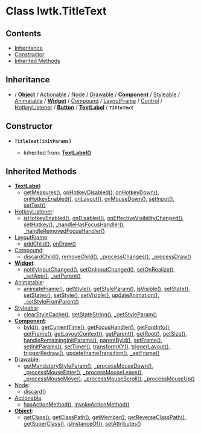 # Class lwtk.TitleText


## Contents

   * [Inheritance](#inheritance)
   * [Constructor](#constructor)
   * [Inherited Methods](#inherited-methods)


## Inheritance
   *  / **[Object](../lwtk/Object.md#inheritance)** / [Actionable](../lwtk/Actionable.md#inheritance) / [Node](../lwtk/Node.md#inheritance) / [Drawable](../lwtk/Drawable.md#inheritance) / **[Component](../lwtk/Component.md#inheritance)** / [Styleable](../lwtk/Styleable.md#inheritance) / [Animatable](../lwtk/Animatable.md#inheritance) / **[Widget](../lwtk/Widget.md#inheritance)** / [Compound](../lwtk/Compound.md#inheritance) / [LayoutFrame](../lwtk/LayoutFrame.md#inheritance) / [Control](../lwtk/Control.md#inheritance) / [HotkeyListener](../lwtk/HotkeyListener.md#inheritance) / **[Button](../lwtk/Button.md#inheritance)** / **[TextLabel](../lwtk/TextLabel.md#inheritance)** / _**`TitleText`**_

## Constructor
   * <span id=".new">**`TitleText(initParams)`**</span>

        * Inherited from: **[TextLabel()](../lwtk/TextLabel.md#constructor)**


## Inherited Methods
   * **[TextLabel](../lwtk/TextLabel.md)**:
      * [getMeasures()](../lwtk/TextLabel.md#.getMeasures), [onHotkeyDisabled()](../lwtk/TextLabel.md#.onHotkeyDisabled), [onHotkeyDown()](../lwtk/TextLabel.md#.onHotkeyDown), [onHotkeyEnabled()](../lwtk/TextLabel.md#.onHotkeyEnabled), [onLayout()](../lwtk/TextLabel.md#.onLayout), [onMouseDown()](../lwtk/TextLabel.md#.onMouseDown), [setInput()](../lwtk/TextLabel.md#.setInput), [setText()](../lwtk/TextLabel.md#.setText)
   * [HotkeyListener](../lwtk/HotkeyListener.md):
      * [isHotkeyEnabled()](../lwtk/HotkeyListener.md#.isHotkeyEnabled), [onDisabled()](../lwtk/HotkeyListener.md#.onDisabled), [onEffectiveVisibilityChanged()](../lwtk/HotkeyListener.md#.onEffectiveVisibilityChanged), [setHotkey()](../lwtk/HotkeyListener.md#.setHotkey), [_handleHasFocusHandler()](../lwtk/HotkeyListener.md#._handleHasFocusHandler), [_handleRemovedFocusHandler()](../lwtk/HotkeyListener.md#._handleRemovedFocusHandler)
   * [LayoutFrame](../lwtk/LayoutFrame.md):
      * [addChild()](../lwtk/LayoutFrame.md#.addChild), [onDraw()](../lwtk/LayoutFrame.md#.onDraw)
   * [Compound](../lwtk/Compound.md):
      * [discardChild()](../lwtk/Compound.md#.discardChild), [removeChild()](../lwtk/Compound.md#.removeChild), [_processChanges()](../lwtk/Compound.md#._processChanges), [_processDraw()](../lwtk/Compound.md#._processDraw)
   * **[Widget](../lwtk/Widget.md)**:
      * [notifyInputChanged()](../lwtk/Widget.md#.notifyInputChanged), [setOnInputChanged()](../lwtk/Widget.md#.setOnInputChanged), [setOnRealize()](../lwtk/Widget.md#.setOnRealize), [_setApp()](../lwtk/Widget.md#._setApp), [_setParent()](../lwtk/Widget.md#._setParent)
   * [Animatable](../lwtk/Animatable.md):
      * [animateFrame()](../lwtk/Animatable.md#.animateFrame), [getStyle()](../lwtk/Animatable.md#.getStyle), [getStyleParam()](../lwtk/Animatable.md#.getStyleParam), [isVisible()](../lwtk/Animatable.md#.isVisible), [setState()](../lwtk/Animatable.md#.setState), [setStates()](../lwtk/Animatable.md#.setStates), [setStyle()](../lwtk/Animatable.md#.setStyle), [setVisible()](../lwtk/Animatable.md#.setVisible), [updateAnimation()](../lwtk/Animatable.md#.updateAnimation), [_setStyleFromParent()](../lwtk/Animatable.md#._setStyleFromParent)
   * [Styleable](../lwtk/Styleable.md):
      * [clearStyleCache()](../lwtk/Styleable.md#.clearStyleCache), [getStateString()](../lwtk/Styleable.md#.getStateString), [_getStyleParam()](../lwtk/Styleable.md#._getStyleParam)
   * **[Component](../lwtk/Component.md)**:
      * [byId()](../lwtk/Component.md#.byId), [getCurrentTime()](../lwtk/Component.md#.getCurrentTime), [getFocusHandler()](../lwtk/Component.md#.getFocusHandler), [getFontInfo()](../lwtk/Component.md#.getFontInfo), [getFrame()](../lwtk/Component.md#.getFrame), [getLayoutContext()](../lwtk/Component.md#.getLayoutContext), [getParent()](../lwtk/Component.md#.getParent), [getRoot()](../lwtk/Component.md#.getRoot), [getSize()](../lwtk/Component.md#.getSize), [handleRemainingInitParams()](../lwtk/Component.md#.handleRemainingInitParams), [parentById()](../lwtk/Component.md#.parentById), [setFrame()](../lwtk/Component.md#.setFrame), [setInitParams()](../lwtk/Component.md#.setInitParams), [setTimer()](../lwtk/Component.md#.setTimer), [transformXY()](../lwtk/Component.md#.transformXY), [triggerLayout()](../lwtk/Component.md#.triggerLayout), [triggerRedraw()](../lwtk/Component.md#.triggerRedraw), [updateFrameTransition()](../lwtk/Component.md#.updateFrameTransition), [_setFrame()](../lwtk/Component.md#._setFrame)
   * [Drawable](../lwtk/Drawable.md):
      * [getMandatoryStyleParam()](../lwtk/Drawable.md#.getMandatoryStyleParam), [_processMouseDown()](../lwtk/Drawable.md#._processMouseDown), [_processMouseEnter()](../lwtk/Drawable.md#._processMouseEnter), [_processMouseLeave()](../lwtk/Drawable.md#._processMouseLeave), [_processMouseMove()](../lwtk/Drawable.md#._processMouseMove), [_processMouseScroll()](../lwtk/Drawable.md#._processMouseScroll), [_processMouseUp()](../lwtk/Drawable.md#._processMouseUp)
   * [Node](../lwtk/Node.md):
      * [discard()](../lwtk/Node.md#.discard)
   * [Actionable](../lwtk/Actionable.md):
      * [hasActionMethod()](../lwtk/Actionable.md#.hasActionMethod), [invokeActionMethod()](../lwtk/Actionable.md#.invokeActionMethod)
   * **[Object](../lwtk/Object.md)**:
      * [getClass()](../lwtk/Object.md#.getClass), [getClassPath()](../lwtk/Object.md#.getClassPath), [getMember()](../lwtk/Object.md#.getMember), [getReverseClassPath()](../lwtk/Object.md#.getReverseClassPath), [getSuperClass()](../lwtk/Object.md#.getSuperClass), [isInstanceOf()](../lwtk/Object.md#.isInstanceOf), [setAttributes()](../lwtk/Object.md#.setAttributes)
